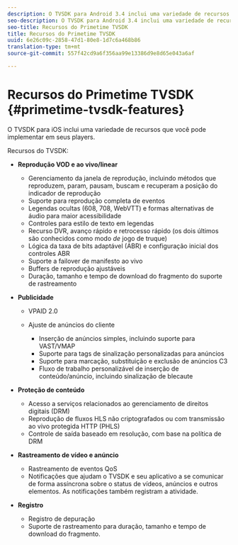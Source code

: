 ```yaml
---
description: O TVSDK para Android 3.4 inclui uma variedade de recursos que você pode implementar em seus players.
seo-description: O TVSDK para Android 3.4 inclui uma variedade de recursos que você pode implementar em seus players.
seo-title: Recursos do Primetime TVSDK
title: Recursos do Primetime TVSDK
uuid: 6e26c09c-2858-47d1-80e8-1d7c6a468b86
translation-type: tm+mt
source-git-commit: 557f42cd9a6f356aa99e13386d9e8d65e043a6af

---
```



# Recursos do Primetime TVSDK {#primetime-tvsdk-features}

O TVSDK para iOS inclui uma variedade de recursos que você pode implementar em seus players.

Recursos do TVSDK:

* **Reprodução VOD e ao vivo/linear**

   * Gerenciamento da janela de reprodução, incluindo métodos que reproduzem, param, pausam, buscam e recuperam a posição do indicador de reprodução
   * Suporte para reprodução completa de eventos
   * Legendas ocultas (608, 708, WebVTT) e formas alternativas de áudio para maior acessibilidade
   * Controles para estilo de texto em legendas
   * Recurso DVR, avanço rápido e retrocesso rápido (os dois últimos são conhecidos como modo *de* jogo de truque)
   * Lógica da taxa de bits adaptável (ABR) e configuração inicial dos controles ABR
   * Suporte a failover de manifesto ao vivo
   * Buffers de reprodução ajustáveis
   * Duração, tamanho e tempo de download do fragmento do suporte de rastreamento

* **Publicidade**

   * VPAID 2.0
   * Ajuste de anúncios do cliente

      * Inserção de anúncios simples, incluindo suporte para VAST/VMAP
      * Suporte para tags de sinalização personalizadas para anúncios
      * Suporte para marcação, substituição e exclusão de anúncios C3
      * Fluxo de trabalho personalizável de inserção de conteúdo/anúncio, incluindo sinalização de blecaute

* **Proteção de conteúdo**

   * Acesso a serviços relacionados ao gerenciamento de direitos digitais (DRM)
   * Reprodução de fluxos HLS não criptografados ou com transmissão ao vivo protegida HTTP (PHLS)
   * Controle de saída baseado em resolução, com base na política de DRM

* **Rastreamento de vídeo e anúncio**

   * Rastreamento de eventos QoS
   * Notificações que ajudam o TVSDK e seu aplicativo a se comunicar de forma assíncrona sobre o status de vídeos, anúncios e outros elementos. As notificações também registram a atividade.

* **Registro**

   * Registro de depuração
   * Suporte de rastreamento para duração, tamanho e tempo de download do fragmento.